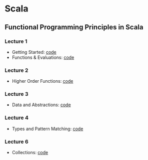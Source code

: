 # Scala

## Functional Programming Principles in Scala

### Lecture 1
- Getting Started: [code](https://github.com/mariasintea/Scala/tree/main/lecture%201/getting%20started)
- Functions & Evaluations: [code](https://github.com/mariasintea/Scala/tree/main/lecture%201/functions%20and%20evaluation)

### Lecture 2
- Higher Order Functions: [code](https://github.com/mariasintea/Scala/tree/main/lecture%202) 

### Lecture 3
- Data and Abstractions: [code](https://github.com/mariasintea/Scala/tree/main/lecture%203)

### Lecture 4
- Types and Pattern Matching: [code]()

### Lecture 6
- Collections: [code]()
